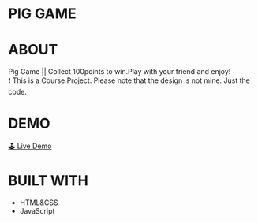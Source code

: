 # PIG GAME


# ABOUT
Pig Game || Collect 100points to win.Play with your friend and enjoy!
<br/>
❗ This is a Course Project. Please note that the design is not mine. Just the code.

# DEMO
<a href="https://mapty-nox.netlify.app/" target="_blank">🕹 Live Demo</a>

# BUILT WITH
- HTML&CSS
- JavaScript
